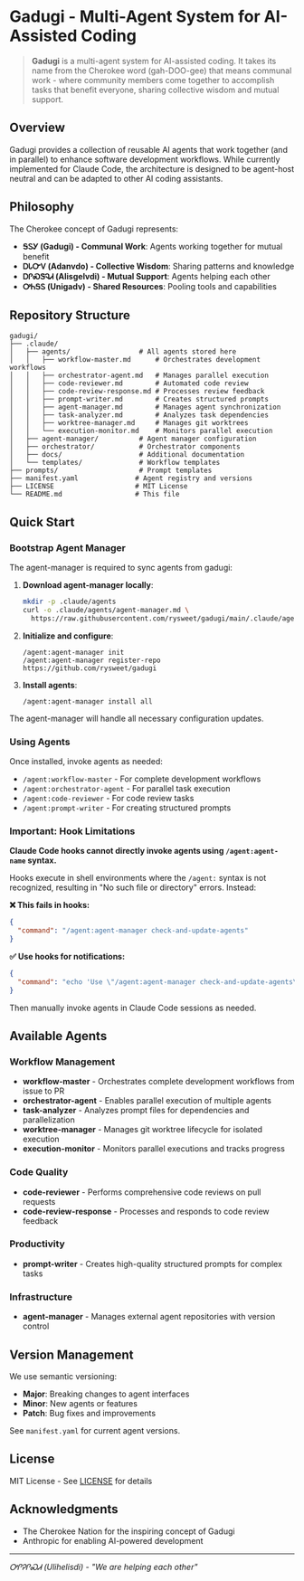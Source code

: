 # Gadugi - Multi-Agent System for AI-Assisted Coding

> **Gadugi** is a multi-agent system for AI-assisted coding. It takes its name from the Cherokee word (gah-DOO-gee) that means communal work - where community members come together to accomplish tasks that benefit everyone, sharing collective wisdom and mutual support.

## Overview

Gadugi provides a collection of reusable AI agents that work together (and in parallel) to enhance software development workflows. While currently implemented for Claude Code, the architecture is designed to be agent-host neutral and can be adapted to other AI coding assistants.

## Philosophy

The Cherokee concept of Gadugi represents:
- **ᎦᏚᎩ (Gadugi) - Communal Work**: Agents working together for mutual benefit
- **ᎠᏓᏅᏙ (Adanvdo) - Collective Wisdom**: Sharing patterns and knowledge  
- **ᎠᎵᏍᏕᎸᏗ (Alisgelvdi) - Mutual Support**: Agents helping each other
- **ᎤᏂᎦᏚ (Unigadv) - Shared Resources**: Pooling tools and capabilities

## Repository Structure

```
gadugi/
├── .claude/
│   ├── agents/                 # All agents stored here
│   │   ├── workflow-master.md      # Orchestrates development workflows
│   │   ├── orchestrator-agent.md   # Manages parallel execution
│   │   ├── code-reviewer.md        # Automated code review
│   │   ├── code-review-response.md # Processes review feedback
│   │   ├── prompt-writer.md        # Creates structured prompts
│   │   ├── agent-manager.md        # Manages agent synchronization
│   │   ├── task-analyzer.md        # Analyzes task dependencies
│   │   ├── worktree-manager.md     # Manages git worktrees
│   │   └── execution-monitor.md    # Monitors parallel execution
│   ├── agent-manager/          # Agent manager configuration
│   ├── orchestrator/           # Orchestrator components
│   ├── docs/                   # Additional documentation
│   └── templates/              # Workflow templates
├── prompts/                    # Prompt templates
├── manifest.yaml              # Agent registry and versions
├── LICENSE                    # MIT License
└── README.md                  # This file
```

## Quick Start

### Bootstrap Agent Manager

The agent-manager is required to sync agents from gadugi:

1. **Download agent-manager locally**:
   ```bash
   mkdir -p .claude/agents
   curl -o .claude/agents/agent-manager.md \
     https://raw.githubusercontent.com/rysweet/gadugi/main/.claude/agents/agent-manager.md
   ```

2. **Initialize and configure**:
   ```
   /agent:agent-manager init
   /agent:agent-manager register-repo https://github.com/rysweet/gadugi
   ```

3. **Install agents**:
   ```
   /agent:agent-manager install all
   ```

The agent-manager will handle all necessary configuration updates.

### Using Agents

Once installed, invoke agents as needed:
- `/agent:workflow-master` - For complete development workflows
- `/agent:orchestrator-agent` - For parallel task execution
- `/agent:code-reviewer` - For code review tasks
- `/agent:prompt-writer` - For creating structured prompts

### Important: Hook Limitations

**Claude Code hooks cannot directly invoke agents using `/agent:agent-name` syntax.**

Hooks execute in shell environments where the `/agent:` syntax is not recognized, resulting in "No such file or directory" errors. Instead:

**❌ This fails in hooks:**
```json
{
  "command": "/agent:agent-manager check-and-update-agents"
}
```

**✅ Use hooks for notifications:**
```json
{
  "command": "echo 'Use \"/agent:agent-manager check-and-update-agents\" to check for updates'"
}
```

Then manually invoke agents in Claude Code sessions as needed.

## Available Agents

### Workflow Management
- **workflow-master** - Orchestrates complete development workflows from issue to PR
- **orchestrator-agent** - Enables parallel execution of multiple agents
- **task-analyzer** - Analyzes prompt files for dependencies and parallelization
- **worktree-manager** - Manages git worktree lifecycle for isolated execution
- **execution-monitor** - Monitors parallel executions and tracks progress

### Code Quality
- **code-reviewer** - Performs comprehensive code reviews on pull requests
- **code-review-response** - Processes and responds to code review feedback

### Productivity
- **prompt-writer** - Creates high-quality structured prompts for complex tasks

### Infrastructure
- **agent-manager** - Manages external agent repositories with version control

## Version Management

We use semantic versioning:
- **Major**: Breaking changes to agent interfaces
- **Minor**: New agents or features
- **Patch**: Bug fixes and improvements

See `manifest.yaml` for current agent versions.

## License

MIT License - See [LICENSE](LICENSE) for details

## Acknowledgments

- The Cherokee Nation for the inspiring concept of Gadugi
- Anthropic for enabling AI-powered development

---

*ᎤᎵᎮᎵᏍᏗ (Ulihelisdi) - "We are helping each other"*
